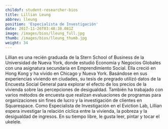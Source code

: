 ```yaml
---
childof: student-researcher-bios
title: Lillian Leung
abbrev: lleung
position: 'Especialista de Investigación'
date: 2017-11-26T03:48:38.081Z
image: /images/bios/lleung_full.jpg
thumb: /images/bios/lleung_thumb.jpg
weight: 34
---
```

Lillian es una recién graduada de la Stern School of Business de la Universidad de Nueva York, donde estudió Economía y Negocios Globales con una asignatura secundaria en Emprendimiento Social. Ella creció en Hong Kong y ha vivido en Chicago y Nueva York. Basándose en sus experiencias viviendo en ciudades, su tesis de pregrado utilizó datos de la Encuesta Social General para explorar el efecto de los precios de la vivienda sobre las percepciones de desigualdad. También ha trabajado con varios métodos de encuesta que realizan evaluaciones de programas para organizaciones sin fines de lucro y la investigación de clientes en Squarespace. Como Especialista de Investigación en el Eviction Lab, Lillian espera investigar la relación cíclica entre la vivienda, la pobreza y la desigualdad de ingresos. En su tiempo libre, le gusta leer, pintar y tocar el ukelele.